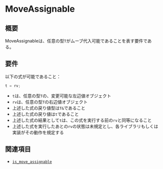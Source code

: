 # MoveAssignable

## 概要
MoveAssignableは、任意の型`T`がムーブ代入可能であることを表す要件である。


## 要件
以下の式が可能であること：

```cpp
t = rv;
```

- `t`は、任意の型`T`の、変更可能な左辺値オブジェクト
- `rv`は、任意の型`T`の右辺値オブジェクト
- 上述した式の戻り値型は`T&`であること
- 上述した式の戻り値は`t`であること
- 上述した式の結果として`t`は、この式を実行する前の`rv`と同等になること
- 上述した式を実行したあとの`rv`の状態は未規定とし、各ライブラリもしくは実装がその動作を規定する


## 関連項目
- [`is_move_assignable`](/reference/type_traits/is_move_assignable.md)

